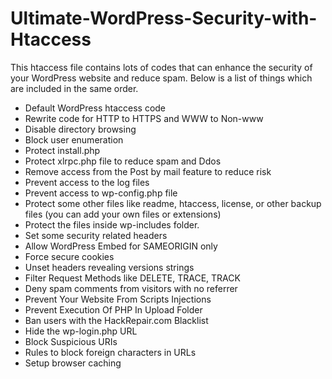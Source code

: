 # Ultimate-WordPress-Security-with-Htaccess

This htaccess file contains lots of codes that can enhance the security of your WordPress website and reduce spam. Below is a list of things which are included in the same order.

* Default WordPress htaccess code
* Rewrite code for HTTP to HTTPS and WWW to Non-www
* Disable directory browsing
* Block user enumeration
* Protect install.php
* Protect xlrpc.php file to reduce spam and Ddos
* Remove access from the Post by mail feature to reduce risk
* Prevent access to the log files
* Prevent access to wp-config.php file
* Protect some other files like readme, htaccess, license, or other backup files (you can add your own files or extensions)
* Protect the files inside wp-includes folder.
* Set some security related headers
* Allow WordPress Embed for SAMEORIGIN only
* Force secure cookies
* Unset headers revealing versions strings
* Filter Request Methods like DELETE, TRACE, TRACK
* Deny spam comments from visitors with no referrer
* Prevent Your Website From Scripts Injections
* Prevent Execution Of PHP In Upload Folder
* Ban users with the HackRepair.com Blacklist
* Hide the wp-login.php URL
* Block Suspicious URIs
* Rules to block foreign characters in URLs
* Setup browser caching
